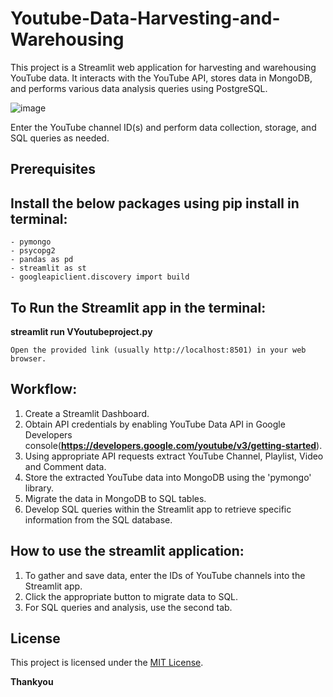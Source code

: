 # Youtube-Data-Harvesting-and-Warehousing

This project is a Streamlit web application for harvesting and warehousing YouTube data. It interacts with the YouTube API, stores data in MongoDB, and performs various data analysis queries using PostgreSQL.

![image](https://github.com/Kow1214/Youtube-Data-Harvesting-and-Warehousing/assets/121381571/5a5df876-7f5e-4fa9-8485-c0f89a70e1ca)

Enter the YouTube channel ID(s) and perform data collection, storage, and SQL queries as needed.

## Prerequisites
  ## Install the below packages using pip install in terminal:

    - pymongo
    - psycopg2
    - pandas as pd
    - streamlit as st
    - googleapiclient.discovery import build

  ## To Run the Streamlit app in the terminal:

  **streamlit run VYoutubeproject.py**
    
    Open the provided link (usually http://localhost:8501) in your web browser.

## Workflow:
  1. Create a Streamlit Dashboard.
  2. Obtain API credentials by enabling YouTube Data API in Google Developers console(**https://developers.google.com/youtube/v3/getting-started**).
  3. Using appropriate API requests extract YouTube Channel, Playlist, Video and Comment data.
  4. Store the extracted YouTube data into MongoDB using the 'pymongo' library.
  5. Migrate the data in MongoDB to SQL tables.
  6. Develop SQL queries within the Streamlit app to retrieve specific information from the SQL database.

## How to use the streamlit application:
  1. To gather and save data, enter the IDs of YouTube channels into the Streamlit app.
  2. Click the appropriate button to migrate data to SQL.
  3. For SQL queries and analysis, use the second tab.

## License

This project is licensed under the [MIT License](LICENSE).



**Thankyou**
